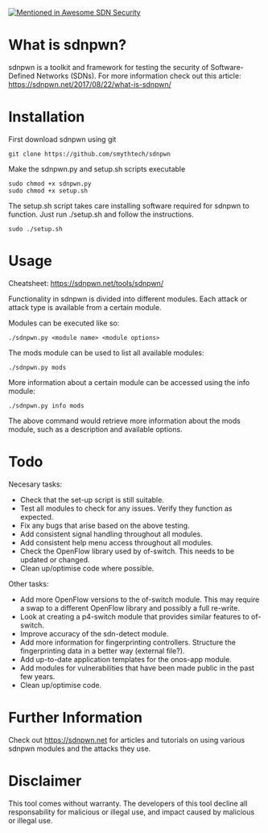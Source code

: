 [![Mentioned in Awesome SDN Security](https://awesome.re/mentioned-badge.svg)](https://github.com/lopezalvar/awesome-sdn-security)
# What is sdnpwn? 
sdnpwn is a toolkit and framework for testing the security of Software-Defined Networks (SDNs). For more information check out this article: https://sdnpwn.net/2017/08/22/what-is-sdnpwn/

# Installation

First download sdnpwn using git

```
git clone https://github.com/smythtech/sdnpwn
```

Make the sdnpwn.py and setup.sh scripts executable

```
sudo chmod +x sdnpwn.py
sudo chmod +x setup.sh
```

The setup.sh script takes care installing software required for sdnpwn to function. Just run ./setup.sh and follow the instructions.

```
sudo ./setup.sh
```

# Usage

Cheatsheet: https://sdnpwn.net/tools/sdnpwn/

Functionality in sdnpwn is divided into different modules. Each attack or attack type is available from a certain module.
  
Modules can be executed like so:

```  
./sdnpwn.py <module name> <module options>
```
 
The mods module can be used to list all available modules:
  
```
./sdnpwn.py mods
```
  
More information about a certain module can be accessed using the info module:

```  
./sdnpwn.py info mods
```

The above command would retrieve more information about the mods module, such as a description and available options.

# Todo
Necesary tasks:
- Check that the set-up script is still suitable. 
- Test all modules to check for any issues. Verify they function as expected.
- Fix any bugs that arise based on the above testing.
- Add consistent signal handling throughout all modules.
- Add consistent help menu access throughout all modules.
- Check the OpenFlow library used by of-switch. This needs to be updated or changed.
- Clean up/optimise code where possible.

Other tasks:
- Add more OpenFlow versions to the of-switch module. This may require a swap to a different OpenFlow library and possibly a full re-write.
- Look at creating a p4-switch module that provides similar features to of-switch. 
- Improve accuracy of the sdn-detect module.
- Add more information for fingerprinting controllers. Structure the fingerprinting data in a better way (external file?). 
- Add up-to-date application templates for the onos-app module.
- Add modules for vulnerabilities that have been made public in the past few years. 
- Clean up/optimise code. 

# Further Information
Check out https://sdnpwn.net for articles and tutorials on using various sdnpwn modules and the attacks they use.

# Disclaimer
This tool comes without warranty. The developers of this tool decline all responsability for malicious or illegal use, and impact caused by malicious or illegal use. 

